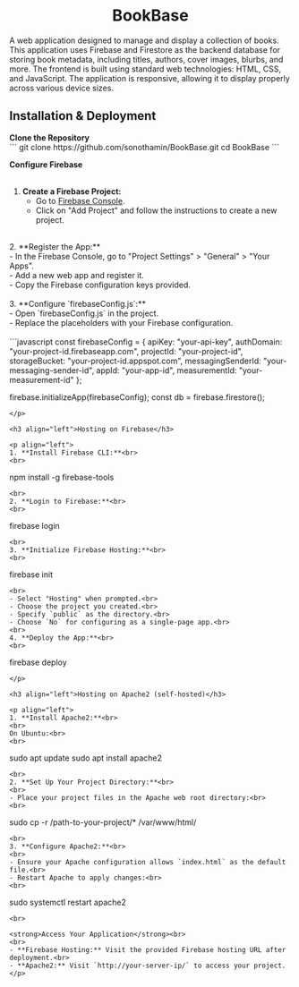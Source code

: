 <h1 align="center">BookBase</h1>

<p align="left">A web application designed to manage and display a collection of books. This application uses Firebase and Firestore as the backend database for storing book metadata, including titles, authors, cover images, blurbs, and more. The frontend is built using standard web technologies: HTML, CSS, and JavaScript. The application is responsive, allowing it to display properly across various device sizes.</p>

<h2 align="left">Installation & Deployment</h2>

<p align="left">
<strong>Clone the Repository</strong>
<br>
```
git clone https://github.com/sonothamin/BookBase.git
cd BookBase
```
<br>

<strong>Configure Firebase</strong><br>
<br>
1. **Create a Firebase Project:**<br>
   - Go to [Firebase Console](https://console.firebase.google.com/).<br>
   - Click on "Add Project" and follow the instructions to create a new project.<br>
<br>
2. **Register the App:**<br>
   - In the Firebase Console, go to "Project Settings" > "General" > "Your Apps".<br>
   - Add a new web app and register it.<br>
   - Copy the Firebase configuration keys provided.<br>
<br>
3. **Configure `firebaseConfig.js`:**<br>
   - Open `firebaseConfig.js` in the project.<br>
   - Replace the placeholders with your Firebase configuration.<br>
<br>
   ```javascript
   const firebaseConfig = {
       apiKey: "your-api-key",
       authDomain: "your-project-id.firebaseapp.com",
       projectId: "your-project-id",
       storageBucket: "your-project-id.appspot.com",
       messagingSenderId: "your-messaging-sender-id",
       appId: "your-app-id",
       measurementId: "your-measurement-id"
   };

   firebase.initializeApp(firebaseConfig);
   const db = firebase.firestore();
   ```
</p>

<h3 align="left">Hosting on Firebase</h3>

<p align="left">
1. **Install Firebase CLI:**<br>
<br>
   ```
   npm install -g firebase-tools
   ```
<br>
2. **Login to Firebase:**<br>
<br>
   ```
   firebase login
   ```
<br>
3. **Initialize Firebase Hosting:**<br>
<br>
   ```
   firebase init
   ```
<br>
   - Select "Hosting" when prompted.<br>
   - Choose the project you created.<br>
   - Specify `public` as the directory.<br>
   - Choose `No` for configuring as a single-page app.<br>
<br>
4. **Deploy the App:**<br>
<br>
   ```
   firebase deploy
   ```
</p>

<h3 align="left">Hosting on Apache2 (self-hosted)</h3>

<p align="left">
1. **Install Apache2:**<br>
<br>
   On Ubuntu:<br>
<br>
   ```
   sudo apt update
   sudo apt install apache2
   ```
<br>
2. **Set Up Your Project Directory:**<br>
<br>
   - Place your project files in the Apache web root directory:<br>
<br>
   ```
   sudo cp -r /path-to-your-project/* /var/www/html/
   ```
<br>
3. **Configure Apache2:**<br>
<br>
   - Ensure your Apache configuration allows `index.html` as the default file.<br>
   - Restart Apache to apply changes:<br>
<br>
   ```
   sudo systemctl restart apache2
   ```
<br>

<strong>Access Your Application</strong><br>
<br>
- **Firebase Hosting:** Visit the provided Firebase hosting URL after deployment.<br>
- **Apache2:** Visit `http://your-server-ip/` to access your project.
</p>
